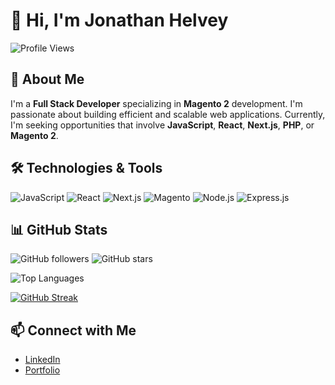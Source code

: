 # 👋 Hi, I'm Jonathan Helvey

![Profile Views](https://komarev.com/ghpvc/?username=JonathanHelvey&style=for-the-badge)

## 🚀 About Me

I'm a **Full Stack Developer** specializing in **Magento 2** development. I'm passionate about building efficient and scalable web applications. Currently, I'm seeking opportunities that involve **JavaScript**, **React**, **Next.js**, **PHP**, or **Magento 2**.

## 🛠️ Technologies & Tools

![JavaScript](https://img.shields.io/badge/JavaScript-F7DF1E?style=for-the-badge&logo=javascript&logoColor=black)
![React](https://img.shields.io/badge/React-20232A?style=for-the-badge&logo=react&logoColor=61DAFB)
![Next.js](https://img.shields.io/badge/Next.js-000000?style=for-the-badge&logo=nextdotjs&logoColor=white)
![Magento](https://img.shields.io/badge/Magento-EE672F?style=for-the-badge&logo=magento&logoColor=white)
![Node.js](https://img.shields.io/badge/Node.js-339933?style=for-the-badge&logo=nodedotjs&logoColor=white)
![Express.js](https://img.shields.io/badge/Express.js-000000?style=for-the-badge&logo=express&logoColor=white)

## 📊 GitHub Stats

![GitHub followers](https://img.shields.io/github/followers/JonathanHelvey?label=Follow&style=social)
![GitHub stars](https://img.shields.io/github/stars/JonathanHelvey?label=Stars&style=social)

![Top Languages](https://github-readme-stats.vercel.app/api/top-langs/?username=JonathanHelvey&layout=compact&theme=transparent)

[![GitHub Streak](https://streak-stats.demolab.com/?user=JonathanHelvey&theme=transparent)](https://git.io/streak-stats)

## 📫 Connect with Me

- [LinkedIn](https://www.linkedin.com/in/jonathanhelvey/)
- [Portfolio](https://www.jonathanhelvey.com)
